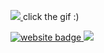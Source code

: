 <a href="https://youtu.be/6iXxJYcB43c"> <img src="https://media1.tenor.com/m/DaC8DngQOk8AAAAd/black-ops-1-freaky.gif"/> </a>
click the gif :)

<div>
  <a href="https://danatationn.github.io"> <img src="https://img.shields.io/badge/linktree-red?style=flat&logo=html5&color=white" alt="website badge"> </a>
  <img src="https://komarev.com/ghpvc/?username=danatationn">
</div>
